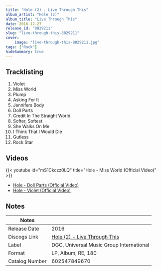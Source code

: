 ```yaml
---
title: "Hole (2) - Live Through This"
album_artist: "Hole (2)"
album_title: "Live Through This"
date: 2016-12-27
release_id: "8829211"
slug: "live-through-this-8829211"
cover:
    image: "live-through-this-8829211.jpg"
tags: ["Rock"]
hideSummary: true
---
```


## Tracklisting
1. Violet
2. Miss World
3. Plump
4. Asking For It
5. Jennifers Body
6. Doll Parts
7. Credit In The Straight World
8. Softer, Softest
9. She Walks On Me
10. I Think That I Would Die
11. Gutless
12. Rock Star

## Videos
{{< youtube id="mS1Ckczz0LQ" title="Hole - Miss World (Official Video)" >}}
- [Hole - Doll Parts (Official Video)](https://www.youtube.com/watch?v=RD9xK9smth4)
- [Hole - Violet (Official Video)](https://www.youtube.com/watch?v=cH_rfGBwamc)

## Notes

| Notes          |             |
| ---------------| ----------- |
| Release Date   | 2016 |
| Discogs Link   | [Hole (2) - Live Through This](https://www.discogs.com/release/8829211) |
| Label          | DGC, Universal Music Group International |
| Format         | LP, Album, RE, 180 |
| Catalog Number | 602547849670 |


